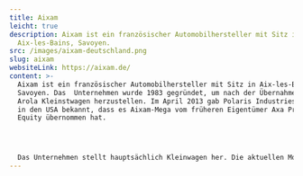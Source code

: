 ```yaml
---
title: Aixam
leicht: true
description: Aixam ist ein französischer Automobilhersteller mit Sitz in
  Aix-les-Bains, Savoyen.
src: /images/aixam-deutschland.png
slug: aixam
websiteLink: https://aixam.de/
content: >-
  Aixam ist ein französischer Automobilhersteller mit Sitz in Aix-les-Bains,
  Savoyen. Das  Unternehmen wurde 1983 gegründet, um nach der Übernahme von
  Arola Kleinstwagen herzustellen. Im April 2013 gab Polaris Industries mit Sitz
  in den USA bekannt, dass es Aixam-Mega vom früheren Eigentümer Axa Private
  Equity übernommen hat. 




  Das Unternehmen stellt hauptsächlich Kleinwagen her. Die aktuellen Modelle des Herstellers sind der Aixam Emotion, der eAixam Emotion, das Minauto und der Aixam Pro.
---
```

